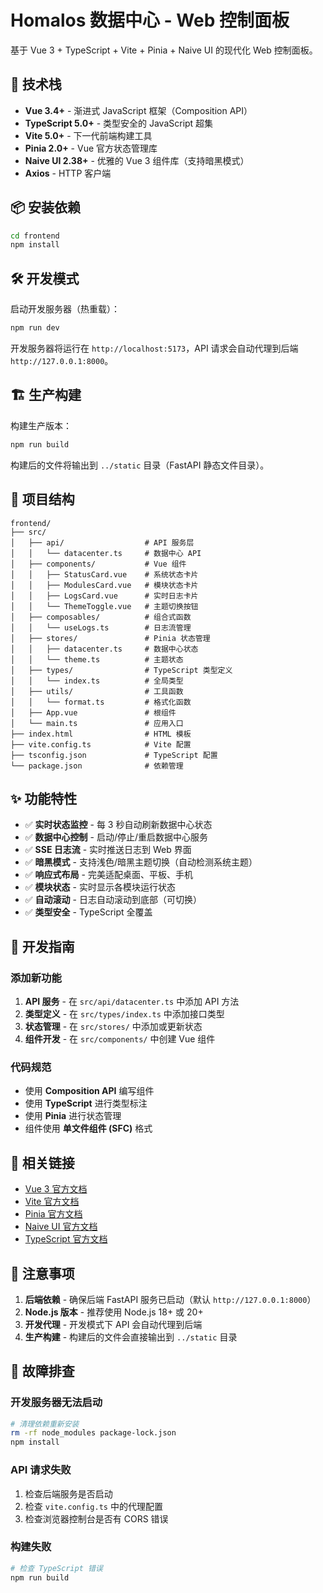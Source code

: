 # Homalos 数据中心 - Web 控制面板

基于 Vue 3 + TypeScript + Vite + Pinia + Naive UI 的现代化 Web 控制面板。

## 🚀 技术栈

- **Vue 3.4+** - 渐进式 JavaScript 框架（Composition API）
- **TypeScript 5.0+** - 类型安全的 JavaScript 超集
- **Vite 5.0+** - 下一代前端构建工具
- **Pinia 2.0+** - Vue 官方状态管理库
- **Naive UI 2.38+** - 优雅的 Vue 3 组件库（支持暗黑模式）
- **Axios** - HTTP 客户端

## 📦 安装依赖

```bash
cd frontend
npm install
```

## 🛠️ 开发模式

启动开发服务器（热重载）：

```bash
npm run dev
```

开发服务器将运行在 `http://localhost:5173`，API 请求会自动代理到后端 `http://127.0.0.1:8000`。

## 🏗️ 生产构建

构建生产版本：

```bash
npm run build
```

构建后的文件将输出到 `../static` 目录（FastAPI 静态文件目录）。

## 📂 项目结构

```
frontend/
├── src/
│   ├── api/                  # API 服务层
│   │   └── datacenter.ts     # 数据中心 API
│   ├── components/           # Vue 组件
│   │   ├── StatusCard.vue    # 系统状态卡片
│   │   ├── ModulesCard.vue   # 模块状态卡片
│   │   ├── LogsCard.vue      # 实时日志卡片
│   │   └── ThemeToggle.vue   # 主题切换按钮
│   ├── composables/          # 组合式函数
│   │   └── useLogs.ts        # 日志流管理
│   ├── stores/               # Pinia 状态管理
│   │   ├── datacenter.ts     # 数据中心状态
│   │   └── theme.ts          # 主题状态
│   ├── types/                # TypeScript 类型定义
│   │   └── index.ts          # 全局类型
│   ├── utils/                # 工具函数
│   │   └── format.ts         # 格式化函数
│   ├── App.vue               # 根组件
│   └── main.ts               # 应用入口
├── index.html                # HTML 模板
├── vite.config.ts            # Vite 配置
├── tsconfig.json             # TypeScript 配置
└── package.json              # 依赖管理
```

## ✨ 功能特性

- ✅ **实时状态监控** - 每 3 秒自动刷新数据中心状态
- ✅ **数据中心控制** - 启动/停止/重启数据中心服务
- ✅ **SSE 日志流** - 实时推送日志到 Web 界面
- ✅ **暗黑模式** - 支持浅色/暗黑主题切换（自动检测系统主题）
- ✅ **响应式布局** - 完美适配桌面、平板、手机
- ✅ **模块状态** - 实时显示各模块运行状态
- ✅ **自动滚动** - 日志自动滚动到底部（可切换）
- ✅ **类型安全** - TypeScript 全覆盖

## 🎯 开发指南

### 添加新功能

1. **API 服务** - 在 `src/api/datacenter.ts` 中添加 API 方法
2. **类型定义** - 在 `src/types/index.ts` 中添加接口类型
3. **状态管理** - 在 `src/stores/` 中添加或更新状态
4. **组件开发** - 在 `src/components/` 中创建 Vue 组件

### 代码规范

- 使用 **Composition API** 编写组件
- 使用 **TypeScript** 进行类型标注
- 使用 **Pinia** 进行状态管理
- 组件使用 **单文件组件 (SFC)** 格式

## 🔗 相关链接

- [Vue 3 官方文档](https://cn.vuejs.org/)
- [Vite 官方文档](https://cn.vitejs.dev/)
- [Pinia 官方文档](https://pinia.vuejs.org/zh/)
- [Naive UI 官方文档](https://www.naiveui.com/zh-CN/)
- [TypeScript 官方文档](https://www.typescriptlang.org/zh/)

## 📝 注意事项

1. **后端依赖** - 确保后端 FastAPI 服务已启动（默认 `http://127.0.0.1:8000`）
2. **Node.js 版本** - 推荐使用 Node.js 18+ 或 20+
3. **开发代理** - 开发模式下 API 会自动代理到后端
4. **生产构建** - 构建后的文件会直接输出到 `../static` 目录

## 🐛 故障排查

### 开发服务器无法启动

```bash
# 清理依赖重新安装
rm -rf node_modules package-lock.json
npm install
```

### API 请求失败

1. 检查后端服务是否启动
2. 检查 `vite.config.ts` 中的代理配置
3. 检查浏览器控制台是否有 CORS 错误

### 构建失败

```bash
# 检查 TypeScript 错误
npm run build
```

